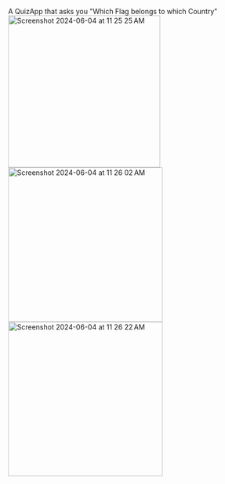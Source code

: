 A QuizApp that asks you "Which Flag belongs to which Country" <br>
<img width="310" alt="Screenshot 2024-06-04 at 11 25 25 AM" src="https://github.com/mohsinnissar18/QuizApp_Kotlin_XML/assets/152195257/bb0e09e2-60e8-4617-943d-da54e8d36779">
<br>
<img width="315" alt="Screenshot 2024-06-04 at 11 26 02 AM" src="https://github.com/mohsinnissar18/QuizApp_Kotlin_XML/assets/152195257/d9ec9086-a24c-45f9-823a-4e6b8e9753c4">
<br>
<img width="315" alt="Screenshot 2024-06-04 at 11 26 22 AM" src="https://github.com/mohsinnissar18/QuizApp_Kotlin_XML/assets/152195257/ed7f2bc1-5893-4d90-889f-ad859ddf60bd">
